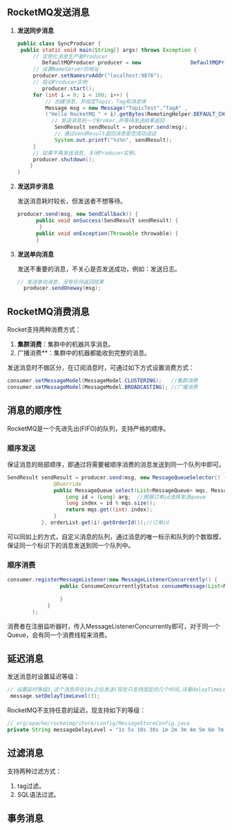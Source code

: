 ## RocketMQ发送消息

1. **发送同步消息**

   ```java
   public class SyncProducer {
   	public static void main(String[] args) throws Exception {
       	// 实例化消息生产者Producer
           DefaultMQProducer producer = new 	           DefaultMQProducer("please_rename_unique_group_name");
       	// 设置NameServer的地址
       	producer.setNamesrvAddr("localhost:9876");
       	// 启动Producer实例
           producer.start();
       	for (int i = 0; i < 100; i++) {
       	    // 创建消息，并指定Topic，Tag和消息体
       	    Message msg = new Message("TopicTest","TagA" ,
           	("Hello RocketMQ " + i).getBytes(RemotingHelper.DEFAULT_CHARSET));
           	  // 发送消息到一个Broker,并等待发送结果返回
               SendResult sendResult = producer.send(msg);
               // 通过sendResult返回消息是否成功送达
               System.out.printf("%s%n", sendResult);
       	}
       	// 如果不再发送消息，关闭Producer实例。
       	producer.shutdown();
       }
   }
   ```

2. **发送异步消息**

   发送消息耗时较长，但发送者不想等待。

   ```java
   producer.send(msg, new SendCallback() {
         public void onSuccess(SendResult sendResult) {
          }
         public void onException(Throwable throwable) {
         }
   ```

3. **发送单向消息**

   发送不重要的消息，不关心是否发送成功，例如：发送日志。

   ```java
   // 发送单向消息，没有任何返回结果
     producer.sendOneway(msg);
   ```

## RocketMQ消费消息

Rocket支持两种消费方式：

1. **集群消费**：集群中的机器共享消息。
2. 广播消费**：集群中的机器都能收到完整的消息。

发送消息时不做区分，在订阅消息时，可通过如下方式设置消费方式：

```java
consumer.setMessageModel(MessageModel.CLUSTERING);   //集群消费
consumer.setMessageModel(MessageModel.BROADCASTING); //广播消费
```



## 消息的顺序性

RocketMQ是一个先进先出(FIFO)的队列，支持严格的顺序。

### 顺序发送

保证消息的局部顺序，即通过将需要被顺序消费的消息发送到同一个队列中即可。

```java
SendResult sendResult = producer.send(msg, new MessageQueueSelector() {
               @Override
               public MessageQueue select(List<MessageQueue> mqs, Message msg, Object arg) {
                   Long id = (Long) arg;  //根据订单id选择发送queue
                   long index = id % mqs.size();
                   return mqs.get((int) index);
               }
           }, orderList.get(i).getOrderId());//订单id
```

可以同如上的方式，自定义消息的队列，通过消息的唯一标示和队列的个数取模，保证同一个标识下的消息发送到同一个队列中。

### 顺序消费

```java
consumer.registerMessageListener(new MessageListenerConcurrently() {
                 public ConsumeConcurrentlyStatus consumeMessage(List<MessageExt> list, ConsumeConcurrentlyContext Context) {
               
                 }
             }
        );
```

消费者在注册监听器时，传入MessageListenerConcurrently即可，对于同一个Queue，会有同一个消费线程来消费。

## 延迟消息

发送消息时设置延迟等级：

```java
// 设置延时等级3,这个消息将在10s之后发送(现在只支持固定的几个时间,详看delayTimeLevel)
 message.setDelayTimeLevel(3);
```

RocketMQ不支持任意的延迟，现支持如下的等级：

```java
// org/apache/rocketmq/store/config/MessageStoreConfig.java
private String messageDelayLevel = "1s 5s 10s 30s 1m 2m 3m 4m 5m 6m 7m 8m 9m 10m 20m 30m 1h 2h";
```

## 过滤消息

支持两种过滤方式：

1. tag过滤。
2. SQL语法过滤。

## 事务消息

